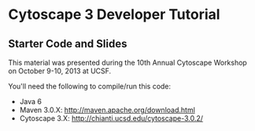 Cytoscape 3 Developer Tutorial
==============================

Starter Code and Slides
-----------------------

This material was presented during the 10th Annual Cytoscape Workshop on October 9-10, 2013 at UCSF.

You'll need the following to compile/run this code:

 - Java 6
 - Maven 3.0.X: http://maven.apache.org/download.html
 - Cytoscape 3.X: http://chianti.ucsd.edu/cytoscape-3.0.2/
